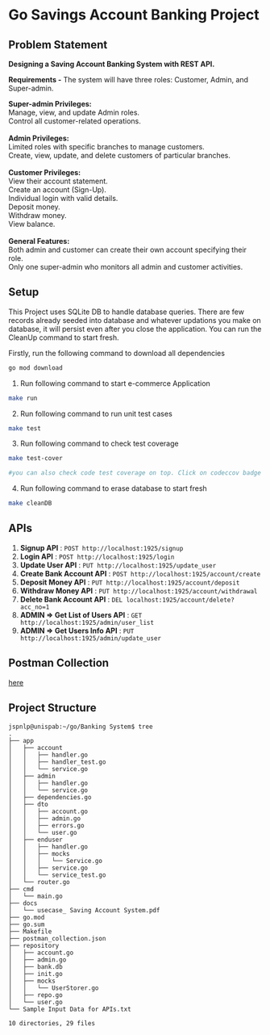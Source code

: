 # Go Savings Account Banking Project

## Problem Statement

<p>
<b>Designing a Saving Account Banking System with REST API.</b>

<b>Requirements -</b>
  The system will have three roles: Customer, Admin, and Super-admin.

<b>Super-admin Privileges:</b><br/>
  Manage, view, and update Admin roles. <br/>
  Control all customer-related operations. <br/><br/>
<b>Admin Privileges:</b> <br/>
  Limited roles with specific branches to manage customers.<br/>
  Create, view, update, and delete customers of particular branches.<br/><br/>
<b>Customer Privileges:</b><br/>
  View their account statement.<br/>
  Create an account (Sign-Up).<br/>
  Individual login with valid details.<br/>
  Deposit money.<br/>
  Withdraw money.<br/>
  View balance.<br/><br/>
<b>General Features:</b><br/>
Both admin and customer can create their own account specifying their role.<br/>
Only one super-admin who monitors all admin and customer activities.<br/>

</p>


## Setup

This Project uses SQLite DB to handle database queries.
There are few records already seeded into database and whatever updations you make on database, it will persist even after you close the application. You can run the CleanUp command to start fresh.


Firstly, run the following command to download all dependencies
```bash
go mod download
```


1. Run following command to start e-commerce Application
```bash
make run
```

2. Run following command to run unit test cases
```bash
make test
```

3. Run following command to check test coverage
```bash
make test-cover

#you can also check code test coverage on top. Click on codeccov badge to check more about test coverage
```

4. Run following command to erase database to start fresh
```bash
make cleanDB
```


## APIs


1. <b>Signup API</b> : `POST http://localhost:1925/signup`
2. <b>Login API</b> : `POST http://localhost:1925/login`
3. <b>Update User API</b> : `PUT http://localhost:1925/update_user`
4. <b>Create Bank Account API</b> : `POST http://localhost:1925/account/create`
5. <b>Deposit Money API</b> : `PUT http://localhost:1925/account/deposit`
6. <b>Withdraw Money API</b> : `PUT http://localhost:1925/account/withdrawal`
7. <b>Delete Bank Account API</b> : `DEL localhost:1925/account/delete?acc_no=1`
8. <b>ADMIN => Get List of Users API</b> : `GET http://localhost:1925/admin/user_list`
9. <b>ADMIN => Get Users Info API</b> : `PUT http://localhost:1925/admin/update_user`

## Postman Collection


[here](postman_collection.json)


## Project Structure

```
jspnlp@unispab:~/go/Banking System$ tree
.
├── app
│   ├── account
│   │   ├── handler.go
│   │   ├── handler_test.go
│   │   └── service.go
│   ├── admin
│   │   ├── handler.go
│   │   └── service.go
│   ├── dependencies.go
│   ├── dto
│   │   ├── account.go
│   │   ├── admin.go
│   │   ├── errors.go
│   │   └── user.go
│   ├── enduser
│   │   ├── handler.go
│   │   ├── mocks
│   │   │   └── Service.go
│   │   ├── service.go
│   │   └── service_test.go
│   └── router.go
├── cmd
│   └── main.go
├── docs
│   └── usecase_ Saving Account System.pdf
├── go.mod
├── go.sum
├── Makefile
├── postman_collection.json
├── repository
│   ├── account.go
│   ├── admin.go
│   ├── bank.db
│   ├── init.go
│   ├── mocks
│   │   └── UserStorer.go
│   ├── repo.go
│   └── user.go
└── Sample Input Data for APIs.txt

10 directories, 29 files
```
